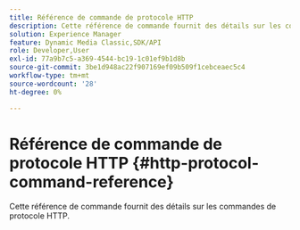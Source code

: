 ```yaml
---
title: Référence de commande de protocole HTTP
description: Cette référence de commande fournit des détails sur les commandes de protocole HTTP.
solution: Experience Manager
feature: Dynamic Media Classic,SDK/API
role: Developer,User
exl-id: 77a9b7c5-a369-4544-bc19-1c01ef9b1d8b
source-git-commit: 3be1d948ac22f907169ef09b509f1cebceaec5c4
workflow-type: tm+mt
source-wordcount: '28'
ht-degree: 0%

---
```


# Référence de commande de protocole HTTP {#http-protocol-command-reference}

Cette référence de commande fournit des détails sur les commandes de protocole HTTP.
